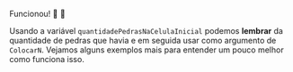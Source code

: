 Funcionou! :tada: :clap:

Usando a variável `quantidadePedrasNaCelulaInicial` podemos **lembrar** da quantidade de pedras que havia e em seguida usar como argumento de `ColocarN`. Vejamos alguns exemplos mais para entender um pouco melhor como funciona isso.